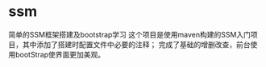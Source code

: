 # ssm
简单的SSM框架搭建及bootstrap学习
这个项目是使用maven构建的SSM入门项目，其中添加了搭建时配置文件中必要的注释；
完成了基础的增删改查，前台使用bootStrap使界面更加美观。
